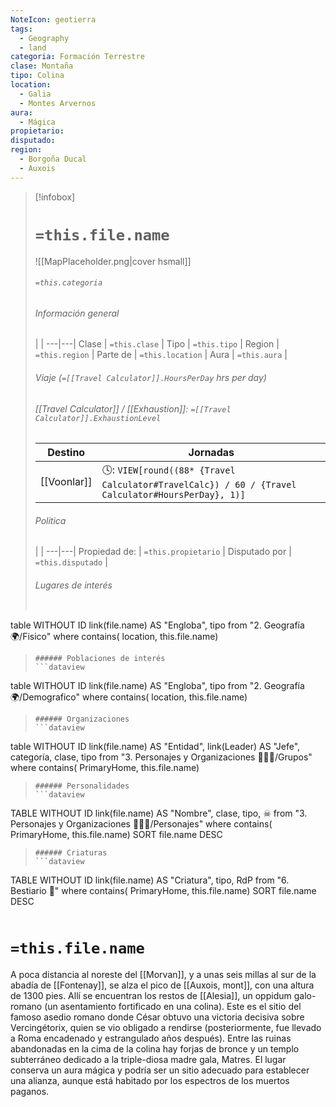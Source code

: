 ```yaml
---
NoteIcon: geotierra
tags:
  - Geography 
  - land 
categoria: Formación Terrestre
clase: Montaña
tipo: Colina 
location: 
  - Galia 
  - Montes Arvernos 
aura:
  - Mágica 
propietario: 
disputado: 
region:
  - Borgoña Ducal  
  - Auxois 
---
```


> [!infobox]
> # `=this.file.name`
> ![[MapPlaceholder.png|cover hsmall]]
> ###### `=this.categoria` 
> ###### Información general
>  |   |
> ---|---|
> Clase | `=this.clase` |
> Tipo | `=this.tipo` |
> Region | `=this.region` |
> Parte de | `=this.location` |
> Aura | `=this.aura`  |
> ###### Viaje (`=[[Travel Calculator]].HoursPerDay` hrs per day)
> ###### [[Travel Calculator]]  / [[Exhaustion]]:  `=[[Travel Calculator]].ExhaustionLevel`
> Destino |  Jornadas  |
> ---|---|
> [[Voonlar]] | 🕓: `VIEW[round((88* {Travel Calculator#TravelCalc}) / 60 / {Travel Calculator#HoursPerDay}, 1)]`      |
> ###### Politica
>  |   |
> ---|---|
> Propiedad de: | `=this.propietario` |
> Disputado por | `=this.disputado` |
>###### Lugares de interés
> ```dataview
table WITHOUT ID link(file.name) AS "Engloba",  tipo
from "2. Geografía 🌍/Fisico"
where contains( location, this.file.name)
>```
>###### Poblaciones de interés
> ```dataview
table WITHOUT ID link(file.name) AS "Engloba",  tipo
from "2. Geografía 🌍/Demografico"
where contains( location, this.file.name)
>```
>###### Organizaciones
> ```dataview
table WITHOUT ID link(file.name) AS "Entidad", link(Leader) AS "Jefe", categoría, clase, tipo
from "3. Personajes y Organizaciones 🧑‍🤝‍🧑/Grupos"
where contains( PrimaryHome, this.file.name)
>```
>###### Personalidades 
>```dataview
TABLE WITHOUT ID link(file.name) AS "Nombre", clase, tipo, ☠
from "3. Personajes y Organizaciones 🧑‍🤝‍🧑/Personajes"
where contains( PrimaryHome, this.file.name)
SORT file.name DESC
>```
>###### Criaturas
> ```dataview
TABLE WITHOUT ID link(file.name) AS "Criatura", tipo, RdP
from "6. Bestiario 🐉"
where contains( PrimaryHome, this.file.name)
SORT file.name DESC
>```


# `=this.file.name`
A poca distancia al noreste del [[Morvan]], y a unas seis millas al sur de la abadía de [[Fontenay]], se alza el pico de [[Auxois, mont]], con una altura de 1300 pies. Allí se encuentran los restos de [[Alesia]], un oppidum galo-romano (un asentamiento fortificado en una colina). Este es el sitio del famoso asedio romano donde César obtuvo una victoria decisiva sobre Vercingétorix, quien se vio obligado a rendirse (posteriormente, fue llevado a Roma encadenado y estrangulado años después). Entre las ruinas abandonadas en la cima de la colina hay forjas de bronce y un templo subterráneo dedicado a la triple-diosa madre gala, Matres. El lugar conserva un aura mágica y podría ser un sitio adecuado para establecer una alianza, aunque está habitado por los espectros de los muertos paganos.  